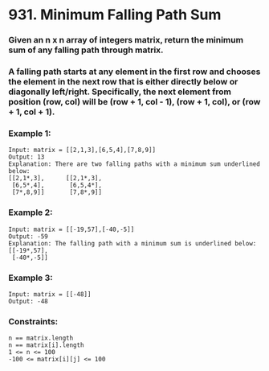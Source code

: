 # 931. Minimum Falling Path Sum

### Given an n x n array of integers matrix, return the minimum sum of any falling path through matrix.

### A falling path starts at any element in the first row and chooses the element in the next row that is either directly below or diagonally left/right. Specifically, the next element from position (row, col) will be (row + 1, col - 1), (row + 1, col), or (row + 1, col + 1).

### Example 1:
```
Input: matrix = [[2,1,3],[6,5,4],[7,8,9]]
Output: 13
Explanation: There are two falling paths with a minimum sum underlined below:
[[2,1*,3],      [[2,1*,3],
 [6,5*,4],       [6,5,4*],
 [7*,8,9]]       [7,8*,9]]
```

### Example 2:
```
Input: matrix = [[-19,57],[-40,-5]]
Output: -59
Explanation: The falling path with a minimum sum is underlined below:
[[-19*,57],
 [-40*,-5]]
```

### Example 3:
```
Input: matrix = [[-48]]
Output: -48
```

### Constraints:
```
n == matrix.length
n == matrix[i].length
1 <= n <= 100
-100 <= matrix[i][j] <= 100
```